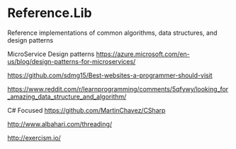 # Reference.Lib

Reference implementations of common algorithms, data structures, and design patterns

MicroService Design patterns
https://azure.microsoft.com/en-us/blog/design-patterns-for-microservices/


https://github.com/sdmg15/Best-websites-a-programmer-should-visit

https://www.reddit.com/r/learnprogramming/comments/5qfywy/looking_for_amazing_data_structure_and_algorithm/

C# Focused
https://github.com/MartinChavez/CSharp

http://www.albahari.com/threading/

http://exercism.io/